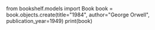 from bookshelf.models import Book
book = book.objects.create(title="1984", author="George Orwell", publication_year=1949)
print(book)